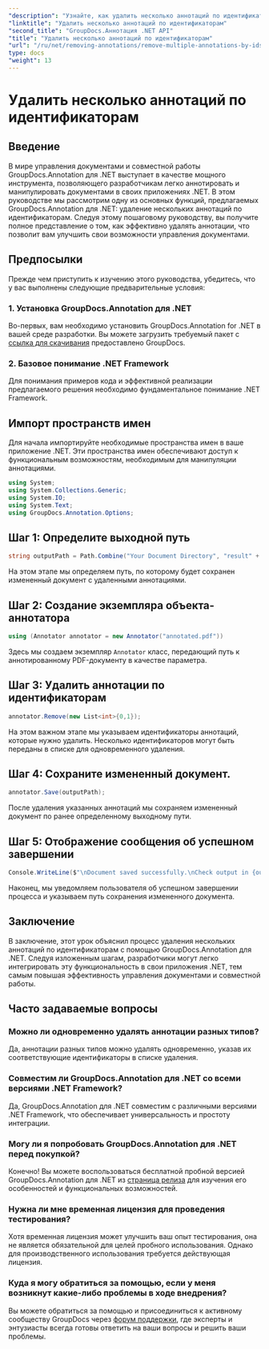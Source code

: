 ```yaml
---
"description": "Узнайте, как удалить несколько аннотаций по идентификаторам в .NET с помощью GroupDocs.Annotation, что позволит без труда расширить возможности управления документами."
"linktitle": "Удалить несколько аннотаций по идентификаторам"
"second_title": "GroupDocs.Аннотация .NET API"
"title": "Удалить несколько аннотаций по идентификаторам"
"url": "/ru/net/removing-annotations/remove-multiple-annotations-by-ids/"
type: docs
"weight": 13
---
```


# Удалить несколько аннотаций по идентификаторам

## Введение
В мире управления документами и совместной работы GroupDocs.Annotation для .NET выступает в качестве мощного инструмента, позволяющего разработчикам легко аннотировать и манипулировать документами в своих приложениях .NET. В этом руководстве мы рассмотрим одну из основных функций, предлагаемых GroupDocs.Annotation для .NET: удаление нескольких аннотаций по идентификаторам. Следуя этому пошаговому руководству, вы получите полное представление о том, как эффективно удалять аннотации, что позволит вам улучшить свои возможности управления документами.
## Предпосылки
Прежде чем приступить к изучению этого руководства, убедитесь, что у вас выполнены следующие предварительные условия:
### 1. Установка GroupDocs.Annotation для .NET
Во-первых, вам необходимо установить GroupDocs.Annotation for .NET в вашей среде разработки. Вы можете загрузить требуемый пакет с [ссылка для скачивания](https://releases.groupdocs.com/annotation/net/) предоставлено GroupDocs.
### 2. Базовое понимание .NET Framework
Для понимания примеров кода и эффективной реализации предлагаемого решения необходимо фундаментальное понимание .NET Framework.

## Импорт пространств имен
Для начала импортируйте необходимые пространства имен в ваше приложение .NET. Эти пространства имен обеспечивают доступ к функциональным возможностям, необходимым для манипуляции аннотациями.
```csharp
using System;
using System.Collections.Generic;
using System.IO;
using System.Text;
using GroupDocs.Annotation.Options;
```

## Шаг 1: Определите выходной путь
```csharp
string outputPath = Path.Combine("Your Document Directory", "result" + Path.GetExtension("input.pdf"));
```
На этом этапе мы определяем путь, по которому будет сохранен измененный документ с удаленными аннотациями.
## Шаг 2: Создание экземпляра объекта-аннотатора
```csharp
using (Annotator annotator = new Annotator("annotated.pdf"))
```
Здесь мы создаем экземпляр `Annotator` класс, передающий путь к аннотированному PDF-документу в качестве параметра.
## Шаг 3: Удалить аннотации по идентификаторам
```csharp
annotator.Remove(new List<int>{0,1});
```
На этом важном этапе мы указываем идентификаторы аннотаций, которые нужно удалить. Несколько идентификаторов могут быть переданы в списке для одновременного удаления.
## Шаг 4: Сохраните измененный документ.
```csharp
annotator.Save(outputPath);
```
После удаления указанных аннотаций мы сохраняем измененный документ по ранее определенному выходному пути.
## Шаг 5: Отображение сообщения об успешном завершении
```csharp
Console.WriteLine($"\nDocument saved successfully.\nCheck output in {outputPath}.");
```
Наконец, мы уведомляем пользователя об успешном завершении процесса и указываем путь сохранения измененного документа.

## Заключение
В заключение, этот урок объяснил процесс удаления нескольких аннотаций по идентификаторам с помощью GroupDocs.Annotation для .NET. Следуя изложенным шагам, разработчики могут легко интегрировать эту функциональность в свои приложения .NET, тем самым повышая эффективность управления документами и совместной работы.
## Часто задаваемые вопросы
### Можно ли одновременно удалять аннотации разных типов?
Да, аннотации разных типов можно удалять одновременно, указав их соответствующие идентификаторы в списке удаления.
### Совместим ли GroupDocs.Annotation для .NET со всеми версиями .NET Framework?
Да, GroupDocs.Annotation для .NET совместим с различными версиями .NET Framework, что обеспечивает универсальность и простоту интеграции.
### Могу ли я попробовать GroupDocs.Annotation для .NET перед покупкой?
Конечно! Вы можете воспользоваться бесплатной пробной версией GroupDocs.Annotation для .NET из [страница релиза](https://releases.groupdocs.com/) для изучения его особенностей и функциональных возможностей.
### Нужна ли мне временная лицензия для проведения тестирования?
Хотя временная лицензия может улучшить ваш опыт тестирования, она не является обязательной для целей пробного использования. Однако для производственного использования требуется действующая лицензия.
### Куда я могу обратиться за помощью, если у меня возникнут какие-либо проблемы в ходе внедрения?
Вы можете обратиться за помощью и присоединиться к активному сообществу GroupDocs через [форум поддержки](https://forum.groupdocs.com/c/annotation/10), где эксперты и энтузиасты всегда готовы ответить на ваши вопросы и решить ваши проблемы.